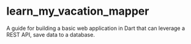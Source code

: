 # learn_my_vacation_mapper
A guide for building a basic web application in Dart that can leverage a REST API, save data to a database. 
